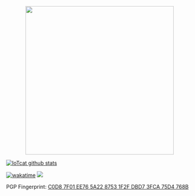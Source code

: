 <div align=center>
<a href="https://wakatime.com/@iotcat"><img width="400" src="https://wakatime.com/share/@f59a96b0-dfbd-4c52-8d09-b889d6d2bbdd/a6e069a0-09fb-4456-a132-6d1f11fae51d.svg"/></a>
</div>

[![IoTcat github stats](https://github-readme-stats.vercel.app/api?username=IoTcat&show_icons=true)](https://github.com/IoTcat/)   

[![wakatime](https://wakatime.com/badge/user/f59a96b0-dfbd-4c52-8d09-b889d6d2bbdd.svg)](https://wakatime.com/@iotcat)
![](https://hits-app.vercel.app/hits?url=https://github.com/iotcat)

PGP Fingerprint: [C0D8 7F01 EE76 5A22 8753  1F2F DBD7 3FCA 75D4 768B](https://keys.openpgp.org/vks/v1/by-fingerprint/C0D87F01EE765A2287531F2FDBD73FCA75D4768B)

